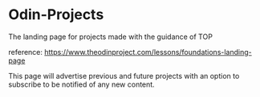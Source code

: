 # Odin-Projects
The landing page for projects made with the guidance of TOP

reference: https://www.theodinproject.com/lessons/foundations-landing-page

This page will advertise previous and future projects with an option to subscribe to be notified of any new content.